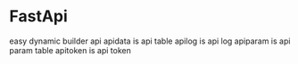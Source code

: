 # FastApi
easy dynamic builder api
apidata is api table 
apilog is api log
apiparam is api param table 
apitoken is api token
